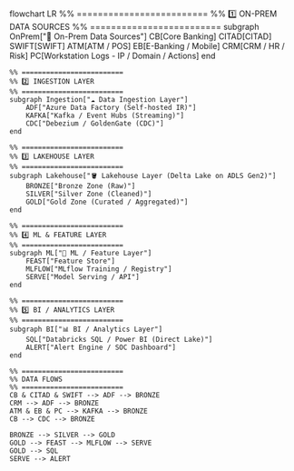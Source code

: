 flowchart LR
    %% =========================
    %% 1️⃣ ON-PREM DATA SOURCES
    %% =========================
    subgraph OnPrem["🏢 On-Prem Data Sources"]
        CB[Core Banking]
        CITAD[CITAD]
        SWIFT[SWIFT]
        ATM[ATM / POS]
        EB[E-Banking / Mobile]
        CRM[CRM / HR / Risk]
        PC[Workstation Logs - IP / Domain / Actions]
    end

    %% =========================
    %% 2️⃣ INGESTION LAYER
    %% =========================
    subgraph Ingestion["☁️ Data Ingestion Layer"]
        ADF["Azure Data Factory (Self-hosted IR)"]
        KAFKA["Kafka / Event Hubs (Streaming)"]
        CDC["Debezium / GoldenGate (CDC)"]
    end

    %% =========================
    %% 3️⃣ LAKEHOUSE LAYER
    %% =========================
    subgraph Lakehouse["🪣 Lakehouse Layer (Delta Lake on ADLS Gen2)"]
        BRONZE["Bronze Zone (Raw)"]
        SILVER["Silver Zone (Cleaned)"]
        GOLD["Gold Zone (Curated / Aggregated)"]
    end

    %% =========================
    %% 4️⃣ ML & FEATURE LAYER
    %% =========================
    subgraph ML["🤖 ML / Feature Layer"]
        FEAST["Feature Store"]
        MLFLOW["MLflow Training / Registry"]
        SERVE["Model Serving / API"]
    end

    %% =========================
    %% 5️⃣ BI / ANALYTICS LAYER
    %% =========================
    subgraph BI["📊 BI / Analytics Layer"]
        SQL["Databricks SQL / Power BI (Direct Lake)"]
        ALERT["Alert Engine / SOC Dashboard"]
    end

    %% =========================
    %% DATA FLOWS
    %% =========================
    CB & CITAD & SWIFT --> ADF --> BRONZE
    CRM --> ADF --> BRONZE
    ATM & EB & PC --> KAFKA --> BRONZE
    CB --> CDC --> BRONZE

    BRONZE --> SILVER --> GOLD
    GOLD --> FEAST --> MLFLOW --> SERVE
    GOLD --> SQL
    SERVE --> ALERT
